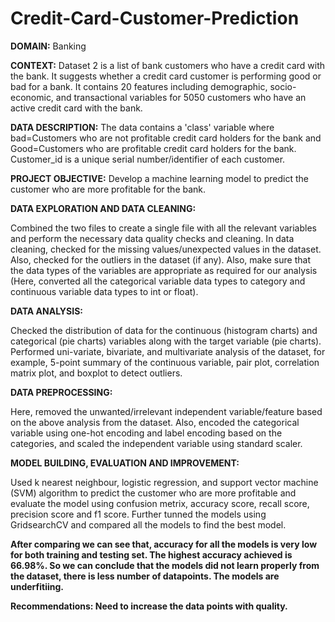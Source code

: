 # Credit-Card-Customer-Prediction

**DOMAIN:** Banking

**CONTEXT:** Dataset 2 is a list of bank customers who have a credit card with the bank. It suggests whether a credit
card customer is performing good or bad for a bank. It contains 20 features including demographic,
socio-economic, and transactional variables for 5050 customers who have an active credit card with
the bank.

**DATA DESCRIPTION:** The data contains a 'class' variable where bad=Customers who are not profitable
credit card holders for the bank and Good=Customers who are profitable credit card holders for the
bank. Customer_id is a unique serial number/identifier of each customer. 

**PROJECT OBJECTIVE:**  Develop a machine learning model to predict the customer who are more profitable for the bank.


**DATA EXPLORATION AND DATA CLEANING:**

Combined the two files to create a single file with all the relevant variables and perform the necessary data quality checks and cleaning. In data cleaning, checked for the missing values/unexpected values in the dataset. Also, checked for the outliers in the dataset (if any). Also, make sure that the data types of the variables are appropriate as required for our analysis (Here, converted all the categorical variable data types to category and continuous variable data types to int or float).

**DATA ANALYSIS:**

Checked the distribution of data for the continuous (histogram charts) and categorical (pie charts) variables along with the target variable (pie charts). Performed uni-variate, bivariate, and multivariate analysis of the dataset, for example, 5-point summary of the continuous variable, pair plot, correlation matrix plot, and boxplot to detect outliers.

**DATA PREPROCESSING:**

Here, removed the unwanted/irrelevant independent variable/feature based on the above analysis from the dataset. Also, encoded the categorical variable using one-hot encoding and label encoding based on the categories, and scaled the independent variable using standard scaler.

**MODEL BUILDING, EVALUATION AND IMPROVEMENT:**

Used k nearest neighbour, logistic regression, and support vector machine (SVM) algorithm to predict the customer who are more profitable and evaluate the model using confusion metrix, accuracy score, recall score, precision score and f1 score. Further tunned the models using GridsearchCV and compared all the models to find the best model.

**After comparing we can see that, accuracy for all the models is very low for both training and testing set. The highest accuracy achieved is 66.98%. So we can conclude that the models did not learn properly from the dataset, there is less number of datapoints. The models are underfitiing.**

**Recommendations: Need to increase the data points with quality.**


